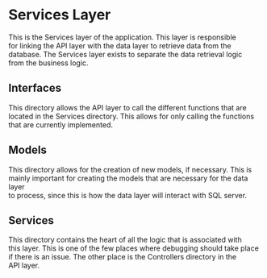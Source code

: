 # Services Layer
This is the Services layer of the application. This layer is responsible <br>
for linking the API layer with the data layer to retrieve data from the <br>
database. The Services layer exists to separate the data retrieval logic <br>
from the business logic. 

## Interfaces
This directory allows the API layer to call the different functions that are <br>
located in the Services directory. This allows for only calling the functions <br>
that are currently implemented.

## Models
This directory allows for the creation of new models, if necessary. This is <br>
mainly important for creating the models that are necessary for the data layer <br>
to process, since this is how the data layer will interact with SQL server.

## Services
This directory contains the heart of all the logic that is associated with <br>
this layer. This is one of the few places where debugging should take place <br>
if there is an issue. The other place is the Controllers directory in the <br>
API layer.